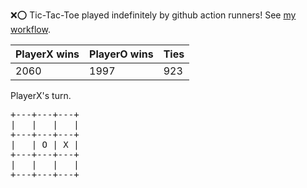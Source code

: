 :x::o: Tic-Tac-Toe played indefinitely by github action runners! See [my workflow](.github/workflows/play.yaml).

|PlayerX wins|PlayerO wins|Ties|
|-|-|-|
|2060|1997|923|

PlayerX's turn.

<pre>
+---+---+---+
|   |   |   |
+---+---+---+
|   | O | X |
+---+---+---+
|   |   |   |
+---+---+---+
</pre>